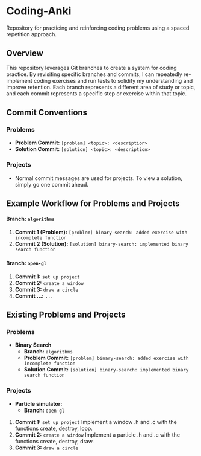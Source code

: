 # Coding-Anki
Repository for practicing and reinforcing coding problems using a spaced repetition approach.

## Overview
This repository leverages Git branches to create a system for coding practice. By revisiting specific branches and commits, I can repeatedly re-implement coding exercises and run tests to solidify my understanding and improve retention. Each branch represents a different area of study or topic, and each commit represents a specific step or exercise within that topic.

## Commit Conventions
### Problems
- **Problem Commit:** `[problem] <topic>: <description>`
- **Solution Commit:** `[solution] <topic>: <description>`

### Projects
- Normal commit messages are used for projects. To view a solution, simply go one commit ahead.

## Example Workflow for Problems and Projects
#### Branch: `algorithms`
1. **Commit 1 (Problem):** `[problem] binary-search: added exercise with incomplete function`
2. **Commit 2 (Solution):** `[solution] binary-search: implemented binary search function`
#### Branch: `open-gl`
1. **Commit 1:** `set up project`
2. **Commit 2:** `create a window`
3. **Commit 3:** `draw a circle`
3. **Commit ...:** `...`
   
## Existing Problems and Projects

### Problems
- **Binary Search**
  - **Branch:** `algorithms`
  - **Problem Commit:** `[problem] binary-search: added exercise with incomplete function`
  - **Solution Commit:** `[solution] binary-search: implemented binary search function`

### Projects
- **Particle simulator:** 
  - **Branch:** `open-gl`
1. **Commit 1:** `set up project`  Implement a window .h and .c with the functions create, destroy, loop.
3. **Commit 2:** `create a window`  Implement a particle .h and .c with the functions create, destroy, draw.
4. **Commit 3:** `draw a circle`

